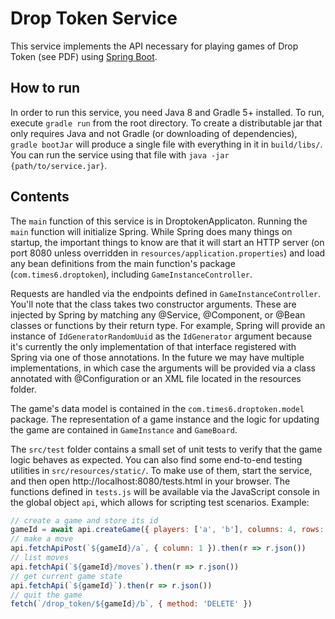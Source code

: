 # Drop Token Service
This service implements the API necessary for playing games of Drop Token (see PDF) using [Spring Boot](https://spring.io/projects/spring-boot).

## How to run
In order to run this service, you need Java 8 and Gradle 5+ installed. To run, execute `gradle run` from the root directory. To create a distributable jar that only requires Java and not Gradle (or downloading of dependencies), `gradle bootJar` will produce a single file with everything in it in `build/libs/`. You can run the service using that file with `java -jar {path/to/service.jar}`. 

## Contents
The `main` function of this service is in DroptokenApplicaton. Running the `main` function will initialize Spring. While Spring does many things on startup, the important things to know are that it will start an HTTP server (on port 8080 unless overridden in `resources/application.properties`) and load any bean definitions from the main function's package (`com.times6.droptoken`), including `GameInstanceController`.

Requests are handled via the endpoints defined in `GameInstanceController`. You'll note that the class takes two constructor arguments. These are injected by Spring by matching any @Service, @Component, or @Bean classes or functions by their return type. For example, Spring will provide an instance of `IdGeneratorRandomUuid` as the `IdGenerator` argument because it's currently the only implementation of that interface registered with Spring via one of those annotations. In the future we may have multiple implementations, in which case the arguments will be provided via a class annotated with @Configuration or an XML file located in the resources folder.

The game's data model is contained in the `com.times6.droptoken.model` package. The representation of a game instance and the logic for updating the game are contained in `GameInstance` and `GameBoard`.

The `src/test` folder contains a small set of unit tests to verify that the game logic behaves as expected. You can also find some end-to-end testing utilities in `src/resources/static/`. To make use of them, start the service, and then open http://localhost:8080/tests.html in your browser. The functions defined in `tests.js` will be available via the JavaScript console in the global object `api`, which allows for scripting test scenarios. Example:
```javascript
// create a game and store its id
gameId = await api.createGame({ players: ['a', 'b'], columns: 4, rows: 4 }).then(r => r.text());
// make a move
api.fetchApiPost(`${gameId}/a`, { column: 1 }).then(r => r.json())
// list moves
api.fetchApi(`${gameId}/moves`).then(r => r.json())
// get current game state
api.fetchApi(`${gameId}`).then(r => r.json())
// quit the game
fetch(`/drop_token/${gameId}/b`, { method: 'DELETE' })
```
